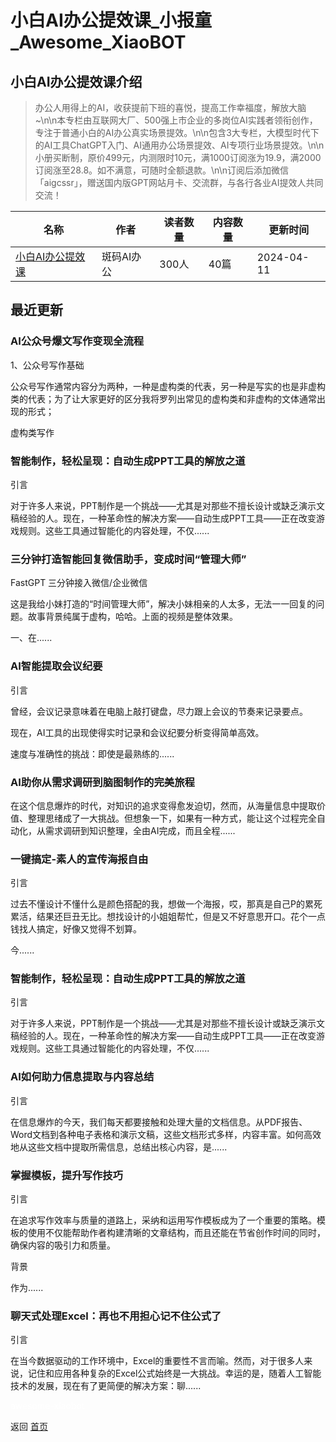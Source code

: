 # 小白AI办公提效课_小报童_Awesome_XiaoBOT

## 小白AI办公提效课介绍
> 办公人用得上的AI，收获提前下班的喜悦，提高工作幸福度，解放大脑~\n\n本专栏由互联网大厂、500强上市企业的多岗位AI实践者领衔创作，专注于普通小白的AI办公真实场景提效。\n\n包含3大专栏，大模型时代下的AI工具ChatGPT入门、AI通用办公场景提效、AI专项行业场景提效。\n\n小册买断制，原价499元，内测限时10元，满1000订阅涨为19.9，满2000订阅涨至28.8。如不满意，可随时全额退款。\n\n订阅后添加微信「aigcssr」，赠送国内版GPT网站月卡、交流群，与各行各业AI提效人共同交流！  
  


|名称|作者|读者数量|内容数量|更新时间|
|---|---|---|---|---|
|[小白AI办公提效课](https://xiaobot.net/p/wanzhuanai?refer=9c3f1c95-a052-465a-9902-f6d75080262a)|斑码AI办公|300人|40篇|2024-04-11|

## 最近更新
### AI公众号爆文写作变现全流程

1、公众号写作基础

公众号写作通常内容分为两种，一种是虚构类的代表，另一种是写实的也是非虚构类的代表；为了让大家更好的区分我将罗列出常见的虚构类和非虚构的文体通常出现的形式；

虚构类写作

### 智能制作，轻松呈现：自动生成PPT工具的解放之道

引言

对于许多人来说，PPT制作是一个挑战——尤其是对那些不擅长设计或缺乏演示文稿经验的人。现在，一种革命性的解决方案——自动生成PPT工具——正在改变游戏规则。这些工具通过智能化的内容处理，不仅......

### 三分钟打造智能回复微信助手，变成时间“管理大师”

FastGPT 三分钟接入微信/企业微信

这是我给小妹打造的“时间管理大师”，解决小妹相亲的人太多，无法一一回复的问题。故事背景纯属于虚构，哈哈。上面的视频是整体效果。

一、在......

### AI智能提取会议纪要

引言

曾经，会议记录意味着在电脑上敲打键盘，尽力跟上会议的节奏来记录要点。

现在，AI工具的出现使得实时记录和会议纪要分析变得简单高效。

速度与准确性的挑战：即使是最熟练的......

### AI助你从需求调研到脑图制作的完美旅程

在这个信息爆炸的时代，对知识的追求变得愈发迫切，然而，从海量信息中提取价值、整理思绪成了一大挑战。但想象一下，如果有一种方式，能让这个过程完全自动化，从需求调研到知识整理，全由AI完成，而且全程......

### 一键搞定-素人的宣传海报自由

引言

过去不懂设计不懂什么是颜色搭配的我，想做一个海报，哎，那真是自己P的累死累活，结果还巨丑无比。想找设计的小姐姐帮忙，但是又不好意思开口。花个一点钱找人搞定，好像又觉得不划算。

今......

### 智能制作，轻松呈现：自动生成PPT工具的解放之道

引言

对于许多人来说，PPT制作是一个挑战——尤其是对那些不擅长设计或缺乏演示文稿经验的人。现在，一种革命性的解决方案——自动生成PPT工具——正在改变游戏规则。这些工具通过智能化的内容处理，不仅......

### AI如何助力信息提取与内容总结

引言

在信息爆炸的今天，我们每天都要接触和处理大量的文档信息。从PDF报告、Word文档到各种电子表格和演示文稿，这些文档形式多样，内容丰富。如何高效地从这些文档中提取所需信息，总结出核心内容，是......

### 掌握模板，提升写作技巧

引言

在追求写作效率与质量的道路上，采纳和运用写作模板成为了一个重要的策略。模板的使用不仅能帮助作者构建清晰的文章结构，而且还能在节省创作时间的同时，确保内容的吸引力和质量。

背景

作为......

### 聊天式处理Excel：再也不用担心记不住公式了

引言

在当今数据驱动的工作环境中，Excel的重要性不言而喻。然而，对于很多人来说，记住和应用各种复杂的Excel公式始终是一大挑战。幸运的是，随着人工智能技术的发展，现在有了更简便的解决方案：聊......


<a href="https://github.com/Reno9527/awesome-xiaobot" style="color: white; text-decoration: none;">awesome-xiaobot</a>

返回 [首页](../README.md)
